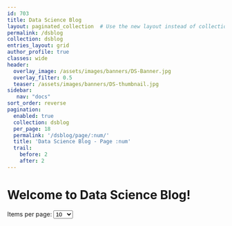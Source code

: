 ```yaml
---
id: 703    
title: Data Science Blog
layout: paginated_collection  # Use the new layout instead of collection
permalink: /dsblog
collection: dsblog
entries_layout: grid
author_profile: true
classes: wide
header:
  overlay_image: /assets/images/banners/DS-Banner.jpg
  overlay_filter: 0.5
  teaser: /assets/images/banners/DS-thumbnail.jpg
sidebar:
   nav: "docs"
sort_order: reverse
pagination:
  enabled: true
  collection: dsblog
  per_page: 18
  permalink: '/dsblog/page/:num/'
  title: 'Data Science Blog - Page :num'
  trail:
    before: 2
    after: 2
---
```


# Welcome to Data Science Blog!

<div class="items-per-page-container">
  <label for="per-page">Items per page:</label>
  <select id="per-page" onchange="changeItemsPerPage(this.value)">
    <option value="10" {% if paginator.per_page == 10 %}selected{% endif %}>10</option>
    <option value="25" {% if paginator.per_page == 25 %}selected{% endif %}>25</option>
    <option value="50" {% if paginator.per_page == 50 %}selected{% endif %}>50</option>
    <option value="100" {% if paginator.per_page == 100 %}selected{% endif %}>100</option>
  </select>
</div>

<script>
function changeItemsPerPage(value) {
  localStorage.setItem('itemsPerPage', value);
  
  // Build new URL with per_page parameter
  let url = new URL(window.location.href);
  url.searchParams.set('per_page', value);
  
  // Reset to page 1 when changing items per page
  let pathParts = window.location.pathname.split('/');
  let pageIndex = pathParts.indexOf('page');
  
  if (pageIndex !== -1 && pageIndex < pathParts.length - 1) {
    // We're on a page like /dsblog/page/2/ - reset to page 1
    pathParts.splice(pageIndex + 1, 1, '1');
    url.pathname = pathParts.join('/');
  }
  
  window.location.href = url.toString();
}

document.addEventListener('DOMContentLoaded', function() {
  const savedValue = localStorage.getItem('itemsPerPage');
  const urlParams = new URLSearchParams(window.location.search);
  const urlPerPage = urlParams.get('per_page');
  
  if (urlPerPage) {
    document.getElementById('per-page').value = urlPerPage;
  } else if (savedValue) {
    document.getElementById('per-page').value = savedValue;
    
    // Apply the saved value by redirecting
    if (savedValue !== '25') { // Only redirect if different from default
      changeItemsPerPage(savedValue);
    }
  }
});
</script>
